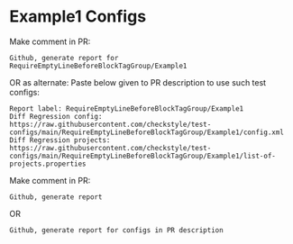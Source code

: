 # Example1 Configs
Make comment in PR:
```
Github, generate report for RequireEmptyLineBeforeBlockTagGroup/Example1
```
OR as alternate:
Paste below given to PR description to use such test configs:
```
Report label: RequireEmptyLineBeforeBlockTagGroup/Example1
Diff Regression config: https://raw.githubusercontent.com/checkstyle/test-configs/main/RequireEmptyLineBeforeBlockTagGroup/Example1/config.xml
Diff Regression projects: https://raw.githubusercontent.com/checkstyle/test-configs/main/RequireEmptyLineBeforeBlockTagGroup/Example1/list-of-projects.properties
```
Make comment in PR:
```
Github, generate report
```
OR
```
Github, generate report for configs in PR description
```
